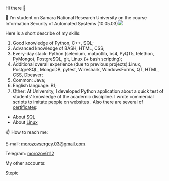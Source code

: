 
Hi there 👋                   

                         

🔭 I’m student on  Samara National Research University on the course Information Security of Automated Systems (10.05.03)![](https://komarev.com/ghpvc/?username=kingtuler1454) 


Here is a short describe of my skills:
1.	Good knowledge of Python, C++, SQL;
2.	Advanced knowledge of BASH, HTML, CSS;
3.	Every-day stack: Python (selenium, matpotlib, bs4, PyQT5, telethon, PyMongo), PostgreSQL, git, Linux (+ bash scripting);
4.	Additional overall experience (due to previous projects):Linux, PostgreSQL, MongoDB, pytest, Wireshark, WindowsForms, QT, HTML, CSS, Dbeaver;
5.	Common:  Java;
6.	English language: B1;
7.	Other:
  At University, I developed Python application about a quick test of students' knowledge of the academic discipline. I wrote commercial scripts to imitate people on websites . Also there are several of  [certificates](https://drive.google.com/drive/folders/1w2c6oKNBp3rjzIJTWm66uy2sFb3xZsIw?usp=sharing):

- About [SQL](https://stepik.org/cert/1992535)
- About [Linux](https://stepik.org/cert/2048051)

📫 How to reach me:

E-mail: morozovsergey.03@gmail.com


Telegram: [morozov6112](https://t.me/morozov6112)


My other accounts:



[Stepic](https://stepik.org/users/595471704)


